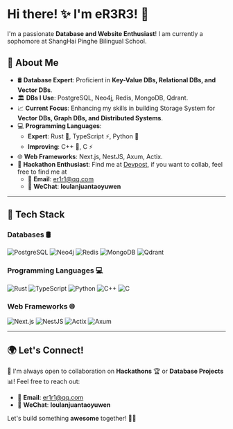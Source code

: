 # Hi there! ✨ I'm eR3R3! 🚀

I'm a passionate **Database and Website Enthusiast**! I am currently a sophomore at ShangHai Pinghe Bilingual School. 

## 🚀 About Me

- 🛢 **Database Expert**: Proficient in **Key-Value DBs, Relational DBs, and Vector DBs**.
- 🏛 **DBs I Use**: PostgreSQL, Neo4j, Redis, MongoDB, Qdrant.
- 📈 **Current Focus**: Enhancing my skills in building Storage System for **Vector DBs, Graph DBs, and Distributed Systems**.
- 💻 **Programming Languages**:
  - **Expert**: Rust 🦀, TypeScript ⚡, Python 🐍
  - **Improving**: C++ 🚀, C ⚡
- 🌐 **Web Frameworks**: Next.js, NestJS, Axum, Actix.
- 🎯 **Hackathon Enthusiast**: Find me at [Devpost](https://devpost.com/eR3R3/challenges), if you want to collab, feel free to find me at
  - 📧 **Email**: er1r1@qq.com
  - 💬 **WeChat**: **loulanjuantaoyuwen**
---

## 🔧 Tech Stack

### **Databases** 🛢
![PostgreSQL](https://img.shields.io/badge/PostgreSQL-336791?logo=postgresql&logoColor=white&style=for-the-badge)
![Neo4j](https://img.shields.io/badge/Neo4j-008CC1?logo=neo4j&logoColor=white&style=for-the-badge)
![Redis](https://img.shields.io/badge/Redis-DC382D?logo=redis&logoColor=white&style=for-the-badge)
![MongoDB](https://img.shields.io/badge/MongoDB-47A248?logo=mongodb&logoColor=white&style=for-the-badge)
![Qdrant](https://img.shields.io/badge/Qdrant-FF6F00?logo=vector-db&logoColor=white&style=for-the-badge)

### **Programming Languages** 💻
![Rust](https://img.shields.io/badge/Rust-000000?logo=rust&logoColor=white&style=for-the-badge)
![TypeScript](https://img.shields.io/badge/TypeScript-3178C6?logo=typescript&logoColor=white&style=for-the-badge)
![Python](https://img.shields.io/badge/Python-3776AB?logo=python&logoColor=white&style=for-the-badge)
![C++](https://img.shields.io/badge/C++-00599C?logo=cplusplus&logoColor=white&style=for-the-badge)
![C](https://img.shields.io/badge/C-00599C?logo=c&logoColor=white&style=for-the-badge)

### **Web Frameworks** 🌐
![Next.js](https://img.shields.io/badge/Next.js-000000?logo=nextdotjs&logoColor=white&style=for-the-badge)
![NestJS](https://img.shields.io/badge/NestJS-E0234E?logo=nestjs&logoColor=white&style=for-the-badge)
![Actix](https://img.shields.io/badge/Actix-000000?logo=actix-web&logoColor=white&style=for-the-badge)
![Axum](https://img.shields.io/badge/Axum-000000?logo=rust&logoColor=white&style=for-the-badge)

---

## 🌍 Let's Connect!

🤝 I'm always open to collaboration on **Hackathons** 🏆 or **Database Projects** 📊! Feel free to reach out:

- 📧 **Email**: er1r1@qq.com
- 💬 **WeChat**: **loulanjuantaoyuwen**

Let's build something **awesome** together! 🚀🔥

